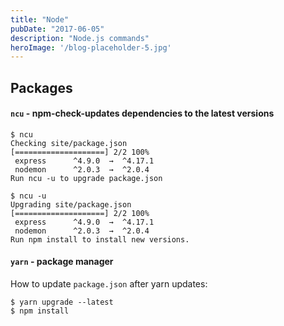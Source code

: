 ```yaml
---
title: "Node"
pubDate: "2017-06-05"
description: "Node.js commands"
heroImage: '/blog-placeholder-5.jpg'
---
```


## Packages

#### `ncu` - npm-check-updates dependencies to the latest versions

```shell
$ ncu
Checking site/package.json
[====================] 2/2 100%
 express      ^4.9.0  →  ^4.17.1
 nodemon      ^2.0.3  →  ^2.0.4
Run ncu -u to upgrade package.json
```

```shell
$ ncu -u
Upgrading site/package.json
[====================] 2/2 100%
 express      ^4.9.0  →  ^4.17.1
 nodemon      ^2.0.3  →  ^2.0.4
Run npm install to install new versions.
```

#### `yarn` - package manager

How to update `package.json` after yarn updates:

```shell
$ yarn upgrade --latest
$ npm install
```
